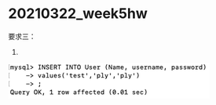 # 20210322_week5hw

要求三：

1.
 ![image](https://github.com/Ariana850409/20210322_week5hw/blob/main/3-1.0.png)

